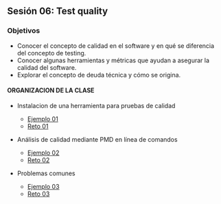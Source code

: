 ## Sesión 06: Test quality

### Objetivos
 - Conocer el concepto de calidad en el software y en qué se diferencia del concepto de testing.
 - Conocer algunas herramientas y métricas que ayudan a asegurar la calidad del software.
 - Explorar el concepto de deuda técnica y cómo se origina.


#### ORGANIZACION DE LA CLASE 

- Instalacion de una herramienta para pruebas de calidad
	- [Ejemplo 01](Ejemplo-01)
	- [Reto 01](Reto-01)
	
 - Análisis de calidad mediante PMD en línea de comandos
 	- [Ejemplo 02](Ejemplo-02)
	- [Reto 02](Reto-02)
	
 - Problemas comunes
 	- [Ejemplo 03](Ejemplo-03)
	- [Reto 03](Reto-03)

